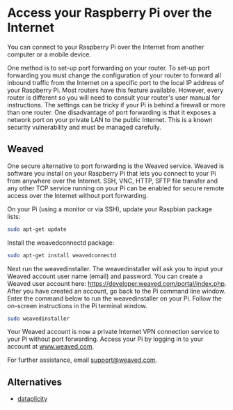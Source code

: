 # Access your Raspberry Pi over the Internet

You can connect to your Raspberry Pi over the Internet from another computer or a mobile device.

One method is to set-up port forwarding on your router. To set-up port forwarding you must change the configuration of your router to forward all inbound traffic from the Internet on a specific port to the local IP address of your Raspberry Pi. Most routers have this feature available. However, every router is different so you will need to consult your router's user manual for instructions. The settings can be tricky if your Pi is behind a firewall or more than one router. One disadvantage of port forwarding is that it exposes a network port on your private LAN to the public Internet. This is a known security vulnerability and must be managed carefully.

## Weaved

One secure alternative to port forwarding is the Weaved service. Weaved is software you install on your Raspberry Pi that lets you connect to your Pi from anywhere over the Internet. SSH, VNC, HTTP, SFTP file transfer and any other TCP service running on your Pi can be enabled for secure remote access over the Internet without port forwarding.

On your Pi (using a monitor or via SSH), update your Raspbian package lists:

```bash
sudo apt-get update
```

Install the weavedconnectd package:

```bash
sudo apt-get install weavedconnectd
```

Next run the weavedinstaller. The weavedinstaller will ask you to input your Weaved account user name (email) and password. You can create a Weaved user account here: https://developer.weaved.com/portal/index.php. After you have created an account, go back to the Pi command line window. Enter the command below to run the weavedinstaller on your Pi. Follow the on-screen instructions in the Pi terminal window.

```bash
sudo weavedinstaller
```

Your Weaved account is now a private Internet VPN connection service to your Pi without port forwarding. Access your Pi by logging in to your account at www.weaved.com.

For further assistance, email support@weaved.com.

## Alternatives

- [dataplicity](https://dataplicity.com)
